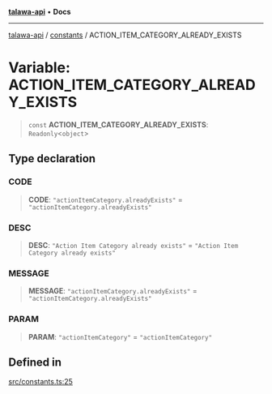 [**talawa-api**](../../README.md) • **Docs**

***

[talawa-api](../../modules.md) / [constants](../README.md) / ACTION\_ITEM\_CATEGORY\_ALREADY\_EXISTS

# Variable: ACTION\_ITEM\_CATEGORY\_ALREADY\_EXISTS

> `const` **ACTION\_ITEM\_CATEGORY\_ALREADY\_EXISTS**: `Readonly`\<`object`\>

## Type declaration

### CODE

> **CODE**: `"actionItemCategory.alreadyExists"` = `"actionItemCategory.alreadyExists"`

### DESC

> **DESC**: `"Action Item Category already exists"` = `"Action Item Category already exists"`

### MESSAGE

> **MESSAGE**: `"actionItemCategory.alreadyExists"` = `"actionItemCategory.alreadyExists"`

### PARAM

> **PARAM**: `"actionItemCategory"` = `"actionItemCategory"`

## Defined in

[src/constants.ts:25](https://github.com/PalisadoesFoundation/talawa-api/blob/fe65d855b3d1e3e4af621340e7e8bfa0325634c1/src/constants.ts#L25)
